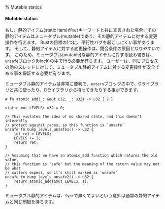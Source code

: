 % Mutable statics

#### Mutable statics

もし、静的アイテム(static item)が`mut`キーワードと共に宣言された場合、その静的アイテムはミュータブル(mutable)であり、その静的アイテムに対する変更操作を行えます。
Rustの目標の1つに、平行性バグを起こしにくい事があります。
そして、静的アイテムに対する変更操作は、競合条件の原因となりやすいです。
このため、ミュータブル(mutable)な静的アイテムに対する読み書きは、`unsafe`ブロック(block)の中で行う必要が有ります。
ユーザーは、同じプロセスの他のスレッドに対して、ミュータブル静的アイテムに対する変更操作が安全である事を保証する必要が有ります。

ミュータブル静的アイテムは非常に便利で、`extern`ブロックの中で、Cライブラリと共に使ったり、Cライブラリから持ってきたりする事ができます。

```
# fn atomic_add(_: &mut u32, _: u32) -> u32 { 2 }

static mut LEVELS: u32 = 0;

// This violates the idea of no shared state, and this doesn't internally
// protect against races, so this function is `unsafe`
unsafe fn bump_levels_unsafe1() -> u32 {
    let ret = LEVELS;
    LEVELS += 1;
    return ret;
}

// Assuming that we have an atomic_add function which returns the old value,
// this function is "safe" but the meaning of the return value may not be what
// callers expect, so it's still marked as `unsafe`
unsafe fn bump_levels_unsafe2() -> u32 {
    return atomic_add(&mut LEVELS, 1);
}
```

ミュータブル静的アイテムは、`Sync`で無くてよいという意外は通常の静的アイテムと同じ制限を持ちます。
